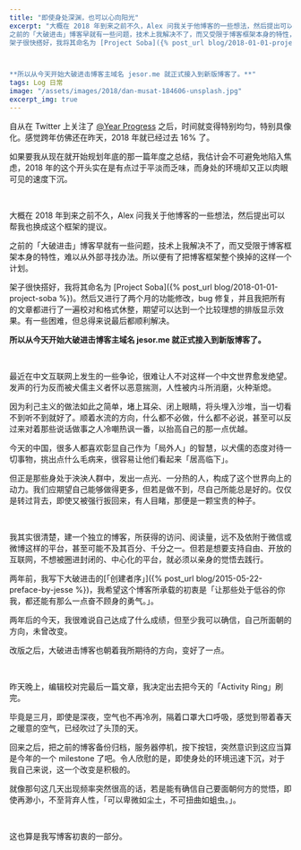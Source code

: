 ```yaml
---
title: "即使身处深渊，也可以心向阳光"
excerpt: "大概在 2018 年到来之前不久，Alex 问我关于他博客的一些想法，然后提出可以帮我也换成这个框架的提议。<br>
之前的「大破进击」博客早就有一些问题，技术上我解决不了，而又受限于博客框架本身的特性，难以从外部寻找办法。所以便有了把博客框架整个换掉的这样一个计划。<br>
架子很快搭好，我将其命名为 [Project Soba]({% post_url blog/2018-01-01-project-soba %})。然后又进行了两个月的功能修改，bug 修复，并且我把所有的文章都进行了一遍校对和格式休整，期望可以达到一个比较理想的排版显示效果。有一些困难，但总得来说最后都顺利解决。<br>



**所以从今天开始大破进击博客主域名 jesor.me 就正式接入到新版博客了。**"
tags: Log 日常
image: "/assets/images/2018/dan-musat-184606-unsplash.jpg"
excerpt_img: true
---
```


自从在 Twitter 上关注了 [@Year Progress](https://twitter.com/year_progress) 之后，时间就变得特别均匀，特别具像化。感觉跨年仿佛还在昨天，2018 年就已经过去 16% 了。

如果要我从现在就开始规划年底的那一篇年度之总结，我估计会不可避免地陷入焦虑，2018 年的这个开头实在是有点过于平淡而乏味，而身处的环境却又正以肉眼可见的速度下沉。

<br>

大概在 2018 年到来之前不久，Alex 问我关于他博客的一些想法，然后提出可以帮我也换成这个框架的提议。

之前的「大破进击」博客早就有一些问题，技术上我解决不了，而又受限于博客框架本身的特性，难以从外部寻找办法。所以便有了把博客框架整个换掉的这样一个计划。

架子很快搭好，我将其命名为 [Project Soba]({% post_url blog/2018-01-01-project-soba %})。然后又进行了两个月的功能修改，bug 修复，并且我把所有的文章都进行了一遍校对和格式休整，期望可以达到一个比较理想的排版显示效果。有一些困难，但总得来说最后都顺利解决。

**所以从今天开始大破进击博客主域名 jesor.me 就正式接入到新版博客了。**

<br>

最近在中文互联网上发生的一些争论，很难让人不对这样一个中文世界愈发绝望。发声的行为反而被犬儒主义者怀以恶意揣测，人性被内斗所消磨，火种渐熄。

因为利己主义的做法如此之简单，堵上耳朵、闭上眼睛，将头埋入沙堆，当一切看不到听不到就好了。顺着水流的方向，什么都不必做，什么都不必说，甚至可以反过来对着那些说话做事之人冷嘲热讽一番，以抬高自己的那一点优越。

今天的中国，很多人都喜欢彰显自己作为「局外人」的智慧，以犬儒的态度对待一切事物，挑出点什么毛病来，很容易让他们看起来「居高临下」。

但正是那些身处于泱泱人群中，发出一点光、一分热的人，构成了这个世界向上的动力。我们应期望自己能够做得更多，但若是做不到，尽自己所能总是好的。仅仅是转过背去，即使又被强行扳回来，有人目睹，那便是一颗宝贵的种子。

<br>

我其实很清楚，建一个独立的博客，所获得的访问、阅读量，远不及依附于微信或微博这样的平台，甚至可能不及其百分、千分之一。但若是想要支持自由、开放的互联网，不想被圈进封闭的、中心化的平台，就必须以亲身的觉悟去践行。

两年前，我写下大破进击的[「创建者序」]({% post_url blog/2015-05-22-preface-by-jesse %})，我希望这个博客所承载的初衷是「让那些处于低谷的你我，都还能有那么一点奋不顾身的勇气。」。

两年后的今天，我很难说自己达成了什么成绩，但至少我可以确信，自己所面朝的方向，未曾改变。

改版之后，大破进击博客也朝着我所期待的方向，变好了一点。

<br>

昨天晚上，编辑校对完最后一篇文章，我决定出去把今天的「Activity Ring」刷完。

毕竟是三月，即使是深夜，空气也不再冷冽，隔着口罩大口呼吸，感觉到带着春天之暖意的空气，已经吹过了头顶的天。

回来之后，把之前的博客备份归档，服务器停机，按下按钮，突然意识到这应当算是今年的一个 milestone 了吧。令人欣慰的是，即使身处的环境迅速下沉，对于我自己来说，这一个改变是积极的。

就像那句这几天出现频率突然很高的话，若是能有确信自己要面朝何方的觉悟，即使再渺小，不至背弃人性，「可以卑微如尘土，不可扭曲如蛆虫。」。

<br>

这也算是我写博客初衷的一部分。